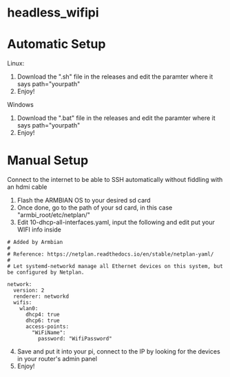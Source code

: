 # headless_wifipi

# **Automatic Setup**

Linux:
1. Download the ".sh" file in the releases and edit the paramter where it says path="yourpath"
2. Enjoy!

Windows
1. Download the ".bat" file in the releases and edit the paramter where it says path="yourpath"
2. Enjoy!

# **Manual Setup**

Connect to the internet to be able to SSH automatically without fiddling with an hdmi cable

1. Flash the ARMBIAN OS to your desired sd card
2. Once done, go to the path of your sd card, in this case "armbi_root/etc/netplan/"
3. Edit 10-dhcp-all-interfaces.yaml, input the following and edit put your WIFI info inside

```
# Added by Armbian
#
# Reference: https://netplan.readthedocs.io/en/stable/netplan-yaml/
#
# Let systemd-networkd manage all Ethernet devices on this system, but be configured by Netplan.

network:
  version: 2
  renderer: networkd
  wifis:
    wlan0:
      dhcp4: true
      dhcp6: true
      access-points:
        "WiFiName":
          password: "WifiPassword"
```

4. Save and put it into your pi, connect to the IP by looking for the devices in your router's admin panel
5. Enjoy!
